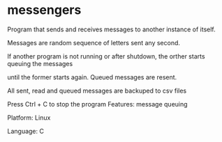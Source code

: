 # messengers
Program that sends and receives messages to another instance of itself. 

Messages are random sequence of letters sent any second. 

If another program is not running or after shutdown, the orther starts queuing the messages

until the former starts again. Queued messages are resent.

All sent, read and queued messages are backuped to csv files

Press Ctrl + C to stop the program
Features: message queuing

Platform: Linux

Language: C
